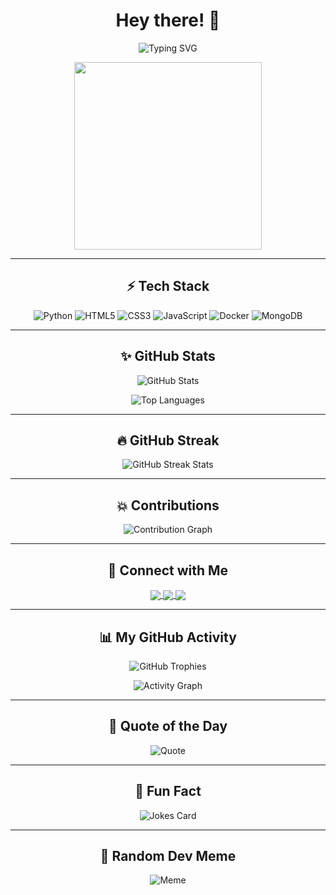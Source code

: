 

<h1 align="center">Hey there! 👋</h1>

<p align="center">
  <img src="https://readme-typing-svg.demolab.com?font=Fira+Code&size=24&pause=1000&color=F7A007&center=true&vCenter=true&width=435&lines=Full-Stack+Developer;Graphic+Designer;Python+Developer;Open+Source+Enthusiast" alt="Typing SVG">
</p>

<p align="center">
  <img src="https://media.giphy.com/media/qgQUggAC3Pfv687qPC/giphy.gif" width="300">
</p>

---

<h2 align="center">⚡ Tech Stack</h2>

<p align="center">
  <img src="https://img.shields.io/badge/Python-3776AB?style=for-the-badge&logo=python&logoColor=white" alt="Python">
  <img src="https://img.shields.io/badge/HTML5-E34F26?style=for-the-badge&logo=html5&logoColor=white" alt="HTML5">
  <img src="https://img.shields.io/badge/CSS3-1572B6?style=for-the-badge&logo=css3&logoColor=white" alt="CSS3">
  <img src="https://img.shields.io/badge/JavaScript-F7DF1E?style=for-the-badge&logo=javascript&logoColor=black" alt="JavaScript">
  <img src="https://img.shields.io/badge/Docker-2496ED?style=for-the-badge&logo=docker&logoColor=white" alt="Docker">
  <img src="https://img.shields.io/badge/MongoDB-4EA94B?style=for-the-badge&logo=mongodb&logoColor=white" alt="MongoDB">
</p>

---

<h2 align="center">✨ GitHub Stats</h2>

<p align="center">
  <img src="https://github-readme-stats.vercel.app/api?username=aswinxd&show_icons=true&theme=highcontrast" alt="GitHub Stats" />
</p>

<p align="center">
  <img src="https://github-readme-stats.vercel.app/api/top-langs/?username=aswinxd&layout=compact&theme=highcontrast" alt="Top Languages" />
</p>

---

<h2 align="center">🔥 GitHub Streak</h2>

<p align="center">
  <img src="https://github-readme-streak-stats.herokuapp.com/?user=aswinxd&theme=highcontrast" alt="GitHub Streak Stats">
</p>

---

<h2 align="center">💥 Contributions</h2>

<p align="center">
  <img src="https://activity-graph.herokuapp.com/graph?username=aswinxd&theme=react-dark&hide_border=true&area=true" alt="Contribution Graph">
</p>

---

<h2 align="center">🔗 Connect with Me</h2>

<p align="center">
  <a href="https://www.linkedin.com/in/yourlinkedin/" target="blank">
    <img align="center" src="https://img.shields.io/badge/LinkedIn-blue?style=flat-square&logo=linkedin">
  </a>
  <a href="https://twitter.com/yourtwitter" target="blank">
    <img align="center" src="https://img.shields.io/badge/Twitter-1DA1F2?style=flat-square&logo=twitter&logoColor=white">
  </a>
  <a href="mailto:youremail@gmail.com">
    <img align="center" src="https://img.shields.io/badge/Email-D14836?style=flat-square&logo=gmail&logoColor=white">
  </a>
</p>

---

<h2 align="center">📊 My GitHub Activity</h2>

<p align="center">
  <img src="https://github-profile-trophy.vercel.app/?username=aswinxd&theme=matrix&margin-w=15&margin-h=15&no-bg=true" alt="GitHub Trophies">
</p>

<p align="center">
  <img src="https://github-readme-activity-graph.cyclic.app/graph?username=aswinxd&bg_color=000&color=00e676&line=00e676&point=ffffff&area=true" alt="Activity Graph" />
</p>

---

<h2 align="center">💬 Quote of the Day</h2>

<p align="center">
  <img src="https://quotes-github-readme.vercel.app/api?type=horizontal&theme=radical" alt="Quote">
</p>

---

<h2 align="center">🌟 Fun Fact</h2>

<p align="center">
  <img src="https://readme-jokes.vercel.app/api?theme=highcontrast" alt="Jokes Card">
</p>

---

<h2 align="center">🤖 Random Dev Meme</h2>

<p align="center">
  <img src="https://random-memer.herokuapp.com/" alt="Meme">
</p>
